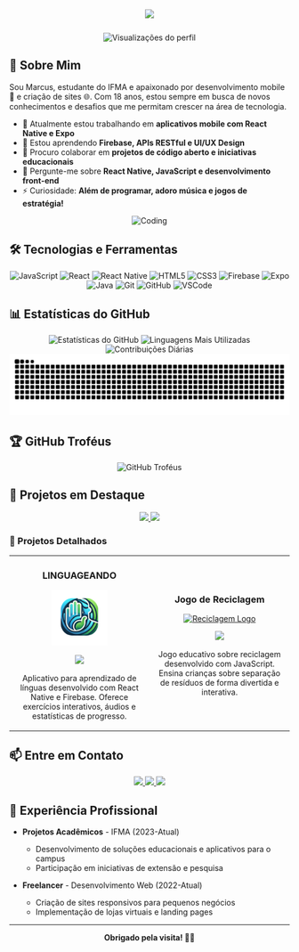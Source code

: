 <h1 align="center">
<img src="https://readme-typing-svg.herokuapp.com/?font=Righteous&size=35&center=true&vCenter=true&width=500&height=70&duration=4000&lines=Olá!+👋;Me+chamo+Marcus!;Desenvolvedor+Mobile+e+Web" />
</h1>

<div align="center">
  <img src="https://komarev.com/ghpvc/?username=MarcusStudios&color=blueviolet&style=flat-square&label=Visualizações+do+Perfil" alt="Visualizações do perfil"/>
</div>

## 💫 Sobre Mim

Sou Marcus, estudante do IFMA e apaixonado por desenvolvimento mobile 📱 e criação de sites 🌐. Com 18 anos, estou sempre em busca de novos conhecimentos e desafios que me permitam crescer na área de tecnologia.

- 🔭 Atualmente estou trabalhando em **aplicativos mobile com React Native e Expo**
- 🌱 Estou aprendendo **Firebase, APIs RESTful e UI/UX Design**
- 👯 Procuro colaborar em **projetos de código aberto e iniciativas educacionais**
- 💬 Pergunte-me sobre **React Native, JavaScript e desenvolvimento front-end**
- ⚡ Curiosidade: **Além de programar, adoro música e jogos de estratégia!**

<div align="center">
  <img src="https://media.giphy.com/media/qgQUggAC3Pfv687qPC/giphy.gif" width="350px" alt="Coding">
</div>

## 🛠️ Tecnologias e Ferramentas

<div align="center">
  
  ![JavaScript](https://img.shields.io/badge/javascript-%23323330.svg?style=for-the-badge&logo=javascript&logoColor=%23F7DF1E)
  ![React](https://img.shields.io/badge/react-%2320232a.svg?style=for-the-badge&logo=react&logoColor=%2361DAFB)
  ![React Native](https://img.shields.io/badge/react_native-%2320232a.svg?style=for-the-badge&logo=react&logoColor=%2361DAFB)
  ![HTML5](https://img.shields.io/badge/html5-%23E34F26.svg?style=for-the-badge&logo=html5&logoColor=white)
  ![CSS3](https://img.shields.io/badge/css3-%231572B6.svg?style=for-the-badge&logo=css3&logoColor=white)
  ![Firebase](https://img.shields.io/badge/firebase-%23039BE5.svg?style=for-the-badge&logo=firebase)
  ![Expo](https://img.shields.io/badge/expo-1C1E24?style=for-the-badge&logo=expo&logoColor=#D04A37)
  ![Java](https://img.shields.io/badge/java-%23ED8B00.svg?style=for-the-badge&logo=openjdk&logoColor=white)
  ![Git](https://img.shields.io/badge/git-%23F05033.svg?style=for-the-badge&logo=git&logoColor=white)
  ![GitHub](https://img.shields.io/badge/github-%23121011.svg?style=for-the-badge&logo=github&logoColor=white)
  ![VSCode](https://img.shields.io/badge/Visual%20Studio%20Code-0078d7.svg?style=for-the-badge&logo=visual-studio-code&logoColor=white)
  
</div>

## 📊 Estatísticas do GitHub

<div align="center">
  <img src="https://github-readme-stats.vercel.app/api?username=MarcusStudios&show_icons=true&theme=tokyonight&hide_border=true" height="170px" alt="Estatísticas do GitHub"/>
  <img src="https://github-readme-stats.vercel.app/api/top-langs/?username=MarcusStudios&layout=compact&theme=tokyonight&hide_border=true" height="170px" alt="Linguagens Mais Utilizadas"/>
</div>

<div align="center">
  <img src="https://github-readme-streak-stats.herokuapp.com/?user=MarcusStudios&theme=tokyonight&hide_border=true" alt="Contribuições Diárias"/>
</div>

<picture>
  <source media="(prefers-color-scheme: dark)" srcset="https://github.com/Arawns1/Arawns1/blob/output/dark.svg">
  <source media="(prefers-color-scheme: light)" srcset="https://github.com/Arawns1/Arawns1/blob/output/light.svg">
  <img alt="Gráfico de contribuições em formato de cobra" src="https://github.com/Arawns1/Arawns1/blob/output/dark.svg">
</picture>

## 🏆 GitHub Troféus

<div align="center">
  <img src="https://github-profile-trophy.vercel.app/?username=MarcusStudios&theme=tokyonight&no-frame=true&column=7&margin-w=15&margin-h=15" alt="GitHub Troféus"/>
</div>

## 📌 Projetos em Destaque

<div align="center">
  
  <a href="https://github.com/MarcusStudios/linguageando">
    <img src="https://github-readme-stats.vercel.app/api/pin/?username=MarcusStudios&repo=linguageando&theme=tokyonight&hide_border=true" />
  </a>
  <a href="https://github.com/MarcusStudios/reciclagem-jogo">
    <img src="https://github-readme-stats.vercel.app/api/pin/?username=MarcusStudios&repo=reciclagem-jogo&theme=tokyonight&hide_border=true" />
  </a>
  
</div>

### 📱 Projetos Detalhados

<table>
  <tr>
    <td width="50%">
      <h3 align="center">LINGUAGEANDO</h3>
      <div align="center">
        <a href="https://github.com/MarcusStudios/linguageando">
          <img src="https://github.com/MarcusStudios/Linguageando/blob/main/src/assets/logo.png?raw=true" width="100" height="100" alt="LINGUAGEANDO Logo"/>
        </a>
        <p>
          <a href="https://github.com/MarcusStudios/linguageando" target="_blank">
            <img src="https://img.shields.io/badge/CÓDIGO-ff9?style=for-the-badge&logo=github&logoColor=black"/>
          </a>
        </p>
        <p>Aplicativo para aprendizado de línguas desenvolvido com React Native e Firebase. Oferece exercícios interativos, áudios e estatísticas de progresso.</p>
      </div>
    </td>
    <td width="50%">
      <h3 align="center">Jogo de Reciclagem</h3>
      <div align="center">
        <a href="https://github.com/MarcusStudios/reciclagem-jogo">
          <img src="https://thumbs.dreamstime.com/b/ecology-logo-environmental-label-green-leaves-tree-drop-water-37248254.jpg" width="100" height="100" alt="Reciclagem Logo"/>
        </a>
        <p>
          <a href="https://github.com/MarcusStudios/reciclagem-jogo" target="_blank">
            <img src="https://img.shields.io/badge/CÓDIGO-ff9?style=for-the-badge&logo=github&logoColor=black"/>
          </a>
        </p>
        <p>Jogo educativo sobre reciclagem desenvolvido com JavaScript. Ensina crianças sobre separação de resíduos de forma divertida e interativa.</p>
      </div>
    </td>
  </tr>
</table>

## 📫 Entre em Contato

<div align="center">
  
  <a href="mailto:marcuseduardo846@gmail.com">
    <img src="https://img.shields.io/badge/Gmail-D14836?style=for-the-badge&logo=gmail&logoColor=white" target="_blank" />
  </a>
  <a href="https://www.linkedin.com/in/marcusstudios" target="_blank">
    <img src="https://img.shields.io/badge/LinkedIn-0077B5?style=for-the-badge&logo=linkedin&logoColor=white" target="_blank" />
  </a>
  <a href="https://instagram.com/marcus.studios" target="_blank">
    <img src="https://img.shields.io/badge/Instagram-E4405F?style=for-the-badge&logo=instagram&logoColor=white" target="_blank" />
  </a>
  
</div>

## 💼 Experiência Profissional

- **Projetos Acadêmicos** - IFMA (2023-Atual)
  - Desenvolvimento de soluções educacionais e aplicativos para o campus
  - Participação em iniciativas de extensão e pesquisa

- **Freelancer** - Desenvolvimento Web (2022-Atual)
  - Criação de sites responsivos para pequenos negócios
  - Implementação de lojas virtuais e landing pages

---

<div align="center">
  <b>Obrigado pela visita! 👨‍💻</b>
</div>
